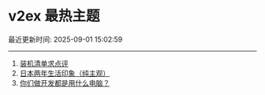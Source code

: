 # v2ex 最热主题

最近更新时间: 2025-09-01 15:02:59

--- 
1. [装机清单求点评](https://www.v2ex.com/t/1156133) 
2. [日本两年生活印象（纯主观）](https://www.v2ex.com/t/1156144) 
3. [你们做开发都是用什么电脑？](https://www.v2ex.com/t/1156151) 
